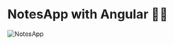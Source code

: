 # NotesApp with Angular 👀✨
<div algin="center">
  
 ![NotesApp](https://github.com/nic00la1/NotesApp/assets/99048749/29d178b3-e72d-4eae-917f-3023b3c5241a)


</div>
